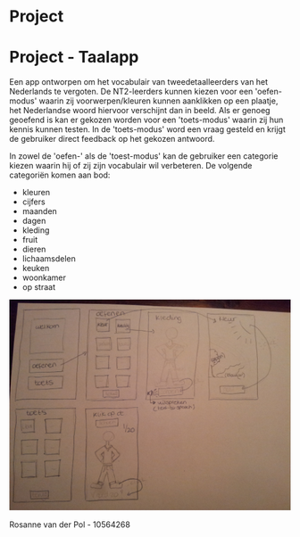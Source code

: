# Project

Project - Taalapp
==================

Een app ontworpen om het vocabulair van tweedetaalleerders van het Nederlands te vergoten. De NT2-leerders kunnen kiezen voor een 'oefen-modus' waarin zij voorwerpen/kleuren kunnen aanklikken op een plaatje, het Nederlandse woord hiervoor verschijnt dan in beeld. Als er genoeg geoefend is kan er gekozen worden voor een 'toets-modus' waarin zij hun kennis kunnen testen. In de 'toets-modus' word een vraag gesteld en krijgt de gebruiker direct feedback op het gekozen antwoord.

In zowel de 'oefen-' als de 'toest-modus' kan de gebruiker een categorie kiezen waarin hij of zij zijn vocabulair wil verbeteren. De volgende categoriën komen aan bod:
* kleuren
* cijfers
* maanden
* dagen
* kleding
* fruit
* dieren
* lichaamsdelen
* keuken
* woonkamer
* op straat

![20160104_222515](https://github.com/RosannevanderPol/Project/blob/master/doc/20160104_222515.jpg?raw=true)

Rosanne van der Pol - 10564268


